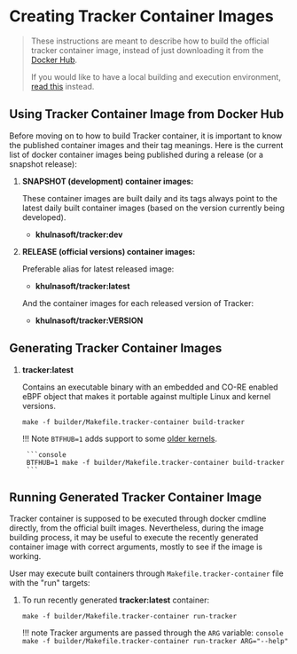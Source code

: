 # Creating Tracker Container Images

> These instructions are meant to describe how to build the official tracker
> container image, instead of just downloading it from the
> [Docker Hub](https://hub.docker.com/r/khulnasoft/tracker).
>
> If you would like to have a local building and execution environment,
> [read this](./environment.md) instead.

## Using Tracker Container Image from Docker Hub

Before moving on to how to build Tracker container, it is important to know the
published container images and their tag meanings. Here is the current list of
docker container images being published during a release (or a snapshot
release):

1. **SNAPSHOT (development) container images:**

     These container images are built daily and its tags always point to the
     latest daily built container images (based on the version currently being
     developed).

     - **khulnasoft/tracker:dev**

2. **RELEASE (official versions) container images:**

     Preferable alias for latest released image:

     - **khulnasoft/tracker:latest**

     And the container images for each released version of Tracker:

     - **khulnasoft/tracker:VERSION**

## Generating Tracker Container Images

1. **tracker:latest**

    Contains an executable binary with an embedded and CO-RE enabled eBPF object
    that makes it portable against multiple Linux and kernel versions.

    ```console
    make -f builder/Makefile.tracker-container build-tracker
    ```

    !!! Note
        `BTFHUB=1` adds support to some [older kernels](https://github.com/aquasecurity/btfhub/blob/main/docs/supported-distros.md).

        ```console
        BTFHUB=1 make -f builder/Makefile.tracker-container build-tracker
        ```

## Running Generated Tracker Container Image

Tracker container is supposed to be executed through docker cmdline directly,
from the official built images. Nevertheless, during the image building process,
it may be useful to execute the recently generated container image with correct
arguments, mostly to see if the image is working.

User may execute built containers through `Makefile.tracker-container` file with
the "run" targets:

1. To run recently generated **tracker:latest** container:

    ```console
    make -f builder/Makefile.tracker-container run-tracker
    ```

    !!! note
        Tracker arguments are passed through the `ARG` variable:
        ```console
        make -f builder/Makefile.tracker-container run-tracker ARG="--help"
        ```
